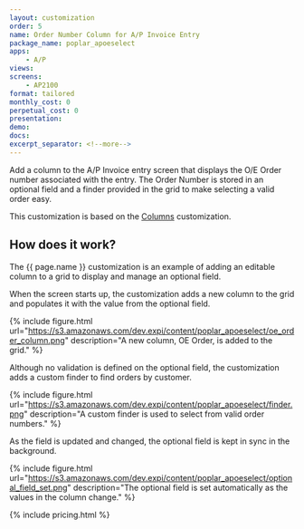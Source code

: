 ```yaml
---
layout: customization
order: 5
name: Order Number Column for A/P Invoice Entry
package_name: poplar_apoeselect
apps:
    - A/P
views:
screens:
    - AP2100
format: tailored
monthly_cost: 0
perpetual_cost: 0
presentation: 
demo: 
docs:
excerpt_separator: <!--more-->
---
```


Add a column to the A/P Invoice entry screen that displays the O/E Order 
number associated with the entry.  The Order Number is stored in an 
optional field and a finder provided in the grid to make selecting a valid
order easy.

This customization is based on the [Columns](/customizations/poplar_columns.html)
customization.
<!--more-->

## How does it work?

The {{ page.name }} customization is an example of adding an editable column to
a grid to display and manage an optional field.  

When the screen starts up, the customization adds a new column to the grid
and populates it with the value from the optional field.  

{% include figure.html url="https://s3.amazonaws.com/dev.expi/content/poplar_apoeselect/oe_order_column.png" 
                       description="A new column, OE Order, is added to the grid." %}

Although no validation is defined on the optional field, the customization
adds a custom finder to find orders by customer.

{% include figure.html url="https://s3.amazonaws.com/dev.expi/content/poplar_apoeselect/finder.png" 
                       description="A custom finder is used to select from valid order numbers." %}

As the field is
updated and changed, the optional field is kept in sync in the background.

{% include figure.html url="https://s3.amazonaws.com/dev.expi/content/poplar_apoeselect/optional_field_set.png" 
                       description="The optional field is set automatically as the values in the column change." %}


{% include pricing.html %}
